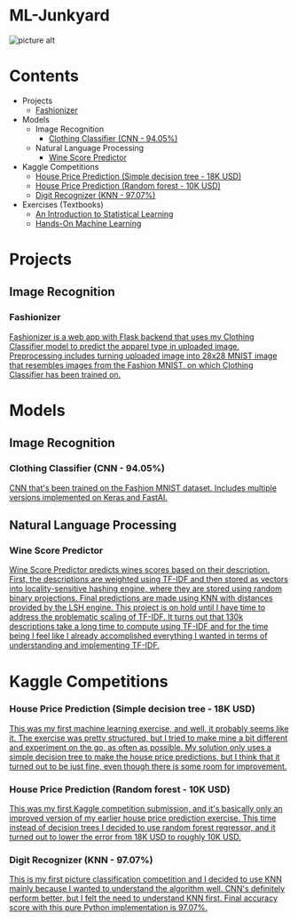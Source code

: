 # ML-Junkyard
![picture alt](https://imgs.xkcd.com/comics/machine_learning.png)

# Contents
* Projects
    * [Fashionizer](https://github.com/nameisxi/ML-Junkyard/#fashionizer)
* Models
    * Image Recognition
        * [Clothing Classifier (CNN - 94.05%)](https://github.com/nameisxi/ML-Junkyard/#clothing-classifier-cnn---9405)
    * Natural Language Processing
        * [Wine Score Predictor](https://github.com/nameisxi/ML-Junkyard/#wine-score-predictor)
* Kaggle Competitions
    * [House Price Prediction (Simple decision tree - 18K USD)](https://github.com/nameisxi/ML-Junkyard/#house-price-prediction-simple-decision-tree---18k-usd)
    * [House Price Prediction (Random forest - 10K USD)](https://github.com/nameisxi/ML-Junkyard/#house-price-prediction-random-forest---10k-usd)
    * [Digit Recognizer (KNN - 97.07%)](https://github.com/nameisxi/ML-Junkyard/#digit-recognizer-knn---9707)
* Exercises (Textbooks)
    * [An Introduction to Statistical Learning]()
    * [Hands-On Machine Learning]()  
    

# Projects
## Image Recognition
### Fashionizer
[Fashionizer is a web app with Flask backend that uses my Clothing Classifier model to predict the apparel type in uploaded image.
Preprocessing includes turning uploaded image into 28x28 MNIST image that resembles images from the Fashion MNIST, on which Clothing Classifier has been trained on.](https://github.com/nameisxi/Fashionizer)
    


# Models
## Image Recognition
### Clothing Classifier (CNN - 94.05%)
[CNN that's been trained on the Fashion MNIST dataset. Includes multiple versions implemented on Keras and FastAI.](https://github.com/nameisxi/ML-Junkyard/tree/master/Models/Clothing-Classifier)

## Natural Language Processing
### Wine Score Predictor
[Wine Score Predictor predicts wines scores based on their description. First, the descriptions are weighted using TF-IDF and then stored as vectors into locality-sensitive hashing engine, where they are stored using random binary projections. Final predictions are made using KNN with distances provided by the LSH engine. This project is on hold until I have time to address the problematic scaling of TF-IDF. It turns out that 130k descriptions take a long time to compute using TF-IDF and for the time being I feel like I already accomplished everything I wanted in terms of understanding and implementing TF-IDF.](http://nbviewer.jupyter.org/github/nameisxi/ML-Junkyard/blob/master/Models/Wine-Score-Predictor/TF-IDF-Pure-Python.ipynb)







# Kaggle Competitions
### House Price Prediction (Simple decision tree - 18K USD)
[This was my first machine learning exercise, and well, it probably seems like it. The exercise was pretty structured, but I tried to make mine a bit different and experiment on the go, as often as possible. My solution only uses a simple decision tree to make the house price predictions, but I think that it turned out to be just fine, even though there is some room for improvement.](https://nbviewer.jupyter.org/github/nameisxi/ML-Junkyard/blob/master/Kaggle-Competitions/Housing-Prices-Prediction-Exercise/Kaggle-House-Price-Prediction-Exercise.ipynb)

### House Price Prediction (Random forest - 10K USD)
[This was my first Kaggle competition submission, and it's basically only an improved version of my earlier house price prediction exercise. This time instead of decision trees I decided to use random forest regressor, and it turned out to lower the error from 18K USD to roughly 10K USD.](https://nbviewer.jupyter.org/github/nameisxi/ML-Junkyard/blob/master/Kaggle-Competitions/Housing-Prices-Prediction-Competition/Kaggle-House-Price-Prediction-Competition-Solution.ipynb)

### Digit Recognizer (KNN - 97.07%)
[This is my first picture classification competition and I decided to use KNN mainly because I wanted to understand the algorithm well. CNN's definitely perform better, but I felt the need to understand KNN first. Final accuracy score with this pure Python implementation is 97.07%.](https://nbviewer.jupyter.org/github/nameisxi/ML-Junkyard/blob/master/Kaggle-Competitions/Digit-Recognizer-Competition/KNN-Pure-Python.ipynb)
